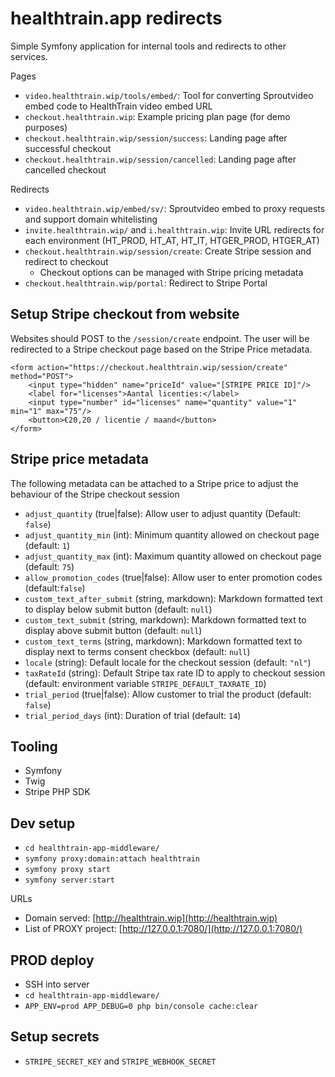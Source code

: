 # healthtrain.app redirects

Simple Symfony application for internal tools and redirects to other services.

Pages

- `video.healthtrain.wip/tools/embed/`: Tool for converting Sproutvideo embed code to HealthTrain video embed URL
- `checkout.healthtrain.wip`: Example pricing plan page (for demo purposes)
- `checkout.healthtrain.wip/session/success`: Landing page after successful checkout
- `checkout.healthtrain.wip/session/cancelled`: Landing page after cancelled checkout

Redirects

- `video.healthtrain.wip/embed/sv/`: Sproutvideo embed to proxy requests and support domain whitelisting 
- `invite.healthtrain.wip/` and `i.healthtrain.wip`: Invite URL redirects for each environment (HT_PROD, HT_AT, HT_IT, HTGER_PROD, HTGER_AT)
- `checkout.healthtrain.wip/session/create`: Create Stripe session and redirect to checkout
    - Checkout options can be managed with Stripe pricing metadata
- `checkout.healthtrain.wip/portal`: Redirect to Stripe Portal

## Setup Stripe checkout from website

Websites should POST to the `/session/create` endpoint. The user will be redirected to a Stripe checkout page based on the Stripe Price metadata.

```
<form action="https://checkout.healthtrain.wip/session/create" method="POST">
    <input type="hidden" name="priceId" value="[STRIPE PRICE ID]"/>
    <label for="licenses">Aantal licenties:</label>
    <input type="number" id="licenses" name="quantity" value="1" min="1" max="75"/>
    <button>€20,20 / licentie / maand</button>
</form>
```

## Stripe price metadata

The following metadata can be attached to a Stripe price to adjust the behaviour of the Stripe checkout session

- `adjust_quantity` (true|false): Allow user to adjust quantity (Default: `false`)
- `adjust_quantity_min` (int): Minimum quantity allowed on checkout page (default: `1`)
- `adjust_quantity_max` (int): Maximum quantity allowed on checkout page (default: `75`)
- `allow_promotion_codes` (true|false): Allow user to enter promotion codes (default:`false`)
- `custom_text_after_submit` (string, markdown): Markdown formatted text to display below submit button (default: `null`)
- `custom_text_submit` (string, markdown): Markdown formatted text to display above submit button (default: `null`)
- `custom_text_terms` (string, markdown): Markdown formatted text to display next to terms consent checkbox (default: `null`)
- `locale` (string): Default locale for the checkout session (default: `"nl"`)
- `taxRateId` (string): Default Stripe tax rate ID to apply to checkout session (default: environment variable `STRIPE_DEFAULT_TAXRATE_ID`)
- `trial_period` (true|false): Allow customer to trial the product (default: `false`)
- `trial_period_days` (int): Duration of trial (default: `14`)

## Tooling

- Symfony
- Twig
- Stripe PHP SDK

## Dev setup

- `cd healthtrain-app-middleware/`
- `symfony proxy:domain:attach healthtrain`
- `symfony proxy start`
- `symfony server:start`

URLs
- Domain served: [http://healthtrain.wip](http://healthtrain.wip)
- List of PROXY project: [http://127.0.0.1:7080/](http://127.0.0.1:7080/)

## PROD deploy

- SSH into server
- `cd healthtrain-app-middleware/`
- `APP_ENV=prod APP_DEBUG=0 php bin/console cache:clear`

## Setup secrets

- `STRIPE_SECRET_KEY` and `STRIPE_WEBHOOK_SECRET`

